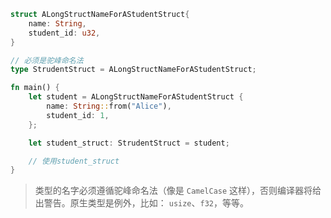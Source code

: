 
```rust
struct ALongStructNameForAStudentStruct{
    name: String,
    student_id: u32,
}

// 必须是驼峰命名法
type StrudentStruct = ALongStructNameForAStudentStruct;

fn main() {
    let student = ALongStructNameForAStudentStruct {
        name: String::from("Alice"),
        student_id: 1,
    };

    let student_struct: StrudentStruct = student;

    // 使用student_struct
}
```

> 类型的名字必须遵循驼峰命名法（像是 `CamelCase` 这样），否则编译器将给出警告。原生类型是例外，比如： `usize`、`f32`，等等。